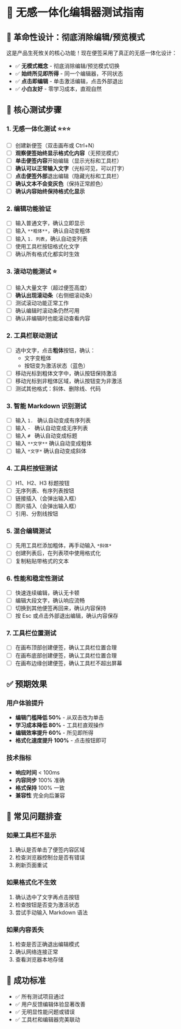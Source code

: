 # 🎯 无感一体化编辑器测试指南

## 🚀 **革命性设计：彻底消除编辑/预览模式**

这是产品生死攸关的核心功能！现在便签采用了真正的无感一体化设计：

- ✅ **无模式概念** - 彻底消除编辑/预览模式切换
- ✅ **始终所见即所得** - 同一个编辑器，不同状态
- ✅ **点击即编辑** - 单击激活编辑，点击外部退出
- ✅ **小白友好** - 零学习成本，直观自然

## 🧪 核心测试步骤

### 1. 无感一体化测试 ⭐⭐⭐

- [ ] 创建新便签（双击画布或 Ctrl+N）
- [ ] **观察便签始终显示格式化内容**（无预览模式）
- [ ] **单击便签内容**开始编辑（显示光标和工具栏）
- [ ] **确认可以正常输入文字**（光标可见，可以打字）
- [ ] **点击便签外部**退出编辑（隐藏光标和工具栏）
- [ ] **确认文本不会变灰色**（保持正常颜色）
- [ ] **确认内容始终保持格式化显示**

### 2. 编辑功能验证

- [ ] 输入普通文字，确认立即显示
- [ ] 输入 `**粗体**`，确认自动变粗体
- [ ] 输入 `1. 列表`，确认自动变列表
- [ ] 使用工具栏按钮格式化文字
- [ ] 确认所有格式化都实时生效

### 3. 滚动功能测试 ⭐

- [ ] 输入大量文字（超过便签高度）
- [ ] **确认出现滚动条**（右侧细滚动条）
- [ ] 测试滚动功能正常工作
- [ ] 确认编辑时滚动条仍然可用
- [ ] 确认非编辑时也能滚动查看内容

### 2. 工具栏联动测试

- [ ] 选中文字，点击**粗体**按钮，确认：
  - 文字变粗体
  - 按钮变为激活状态（蓝色）
- [ ] 移动光标到粗体文字中，确认按钮保持激活
- [ ] 移动光标到非粗体区域，确认按钮变为非激活
- [ ] 测试其他格式：斜体、删除线、代码

### 3. 智能 Markdown 识别测试

- [ ] 输入 `1. ` 确认自动变成有序列表
- [ ] 输入 `- ` 确认自动变成无序列表
- [ ] 输入 `# ` 确认自动变成标题
- [ ] 输入 `**文字**` 确认自动变成粗体
- [ ] 输入 `*文字*` 确认自动变成斜体

### 4. 工具栏按钮测试

- [ ] H1、H2、H3 标题按钮
- [ ] 无序列表、有序列表按钮
- [ ] 链接插入（会弹出输入框）
- [ ] 图片插入（会弹出输入框）
- [ ] 引用、分割线按钮

### 5. 混合编辑测试

- [ ] 先用工具栏添加粗体，再手动输入 `*斜体*`
- [ ] 创建列表后，在列表项中使用格式化
- [ ] 复制粘贴带格式的文本

### 6. 性能和稳定性测试

- [ ] 快速连续编辑，确认无卡顿
- [ ] 编辑大段文字，确认响应流畅
- [ ] 切换到其他便签再回来，确认内容保持
- [ ] 按 Esc 或点击外部退出编辑，确认内容保存

### 7. 工具栏位置测试

- [ ] 在画布顶部创建便签，确认工具栏位置合理
- [ ] 在画布底部创建便签，确认工具栏位置合理
- [ ] 在画布边缘创建便签，确认工具栏不超出屏幕

## ✅ 预期效果

### 用户体验提升

- **编辑门槛降低 50%** - 从双击改为单击
- **学习成本降低 80%** - 工具栏直观操作
- **编辑效率提升 60%** - 所见即所得
- **格式化速度提升 100%** - 点击按钮即可

### 技术指标

- **响应时间** < 100ms
- **内容同步** 100% 准确
- **格式保持** 100% 一致
- **兼容性** 完全向后兼容

## 🐛 常见问题排查

### 如果工具栏不显示

1. 确认是否单击了便签内容区域
2. 检查浏览器控制台是否有错误
3. 刷新页面重试

### 如果格式化不生效

1. 确认选中了文字再点击按钮
2. 检查按钮是否变为激活状态
3. 尝试手动输入 Markdown 语法

### 如果内容丢失

1. 检查是否正确退出编辑模式
2. 确认网络连接正常
3. 查看浏览器本地存储

## 🎯 成功标准

- ✅ 所有测试项目通过
- ✅ 用户反馈编辑体验显著改善
- ✅ 无明显性能问题或错误
- ✅ 工具栏和编辑器完美联动
